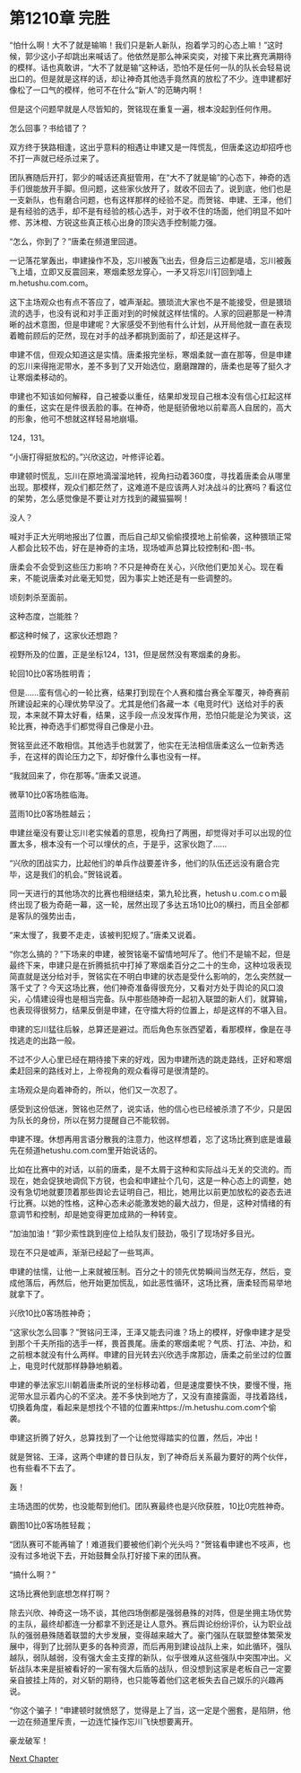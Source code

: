 # 第1210章 完胜

“怕什么啊！大不了就是输嘛！我们只是新人新队，抱着学习的心态上嘛！”这时候，郭少这小子却跳出来喊话了。他依然是那么神采奕奕，对接下来比赛充满期待的模样。话也真敢讲，“大不了就是输”这种话，恐怕不是任何一队的队长会轻易说出口的。但是就是这样的话，却让神奇其他选手竟然真的放松了不少。连申建都好像松了一口气的模样，他可不在什么“新人”的范畴内啊！

但是这个问题早就是人尽皆知的，贺铭现在重复一遍，根本没起到任何作用。

怎么回事？书给错了？

双方终于狭路相逢，这出乎意料的相遇让申建又是一阵慌乱，但唐柔这边却招呼也不打一声就已经杀过来了。

团队赛随后开打，郭少的喊话还真挺管用，在“大不了就是输”的心态下，神奇的选手们很能放开手脚。但问题，这些家伙放开了，就收不回去了。说到底，他们也是一支新队，也有磨合问题，也有这样那样的经验不足。而贺铭、申建、王泽，他们是有经验的选手，却不是有经验的核心选手，对于收不住的场面，他们明显不如叶修、苏沐橙、方锐这些真正核心出身的顶尖选手控制能力强。

“怎么，你到了？”唐柔在频道里回道。

一记落花掌轰出，申建操作不及，忘川被轰飞出去，但身后三边都是墙，忘川被轰飞上墙，立即又反震回来，寒烟柔怒龙穿心，一矛又将忘川钉回到墙上m.hetushu.com.com。

这下主场观众也有点不答应了，嘘声渐起。猥琐流大家也不是不能接受，但是猥琐流的选手，也没有说和对手正面对到的时候就这样怯懦的。人家的回避那是一种清晰的战术意图，但是申建呢？大家感受不到他有什么计划，从开局他就一直在表现着瞻前顾后的茫然，现在对手的战矛都挑到面前了，却还是这样子。

申建不信，但观众知道这是实情。唐柔报完坐标，寒烟柔就一直在那等，但是申建的忘川来得拖泥带水，差不多到了又开始选位，磨磨蹭蹭的，唐柔也是等了挺久才让寒烟柔移动的。

申建也不知该如何解释，自己被委以重任，结果却发现自己根本没有信心扛起这样的重任，这实在是件很丢脸的事。在神奇，他是挺骄傲地以前辈高人自居的，高大的形象，他可不想就这样轻易地崩塌。

124，131。

“小唐打得挺放松的。”兴欣这边，叶修评论着。

申建顿时慌乱，忘川在原地滴溜溜地转，视角扫动着360度，寻找着唐柔会从哪里出现。那模样，观众们都茫然了，这难道不是应该两人对决战斗的比赛吗？看这位的架势，怎么感觉像是不要让对方找到的藏猫猫啊！

没人？

喊对手正大光明地报出了位置，而后自己却又偷偷摸摸地上前偷袭，这种猥琐正常人都会比较不齿，好在是神奇的主场，现场嘘声总算比较控制和-图-书。

唐柔会不会受到这些压力影响？不只是神奇在关心，兴欣他们更加关心。现在看来，不能说唐柔对此毫无知觉，因为事实上她还是有一些调整的。

顷刻刺杀至面前。

这种态度，岂能胜？

都这种时候了，这家伙还想跑？

视野所及的位置，正是坐标124，131，但是居然没有寒烟柔的身影。

轮回10比0客场胜明青；

但是……蛮有信心的一轮比赛，结果打到现在个人赛和擂台赛全军覆灭，神奇赛前所建设起来的心理优势早没了。尤其是他们各藏一本《电竞时代》送给对手的表现，本来就不算太好看，结果，这手段一点没发挥作用，恐怕只能是沦为笑谈，这轮比赛，神奇选手们都觉得自己像是小丑。

贺铭至此还不敢相信。其他选手也就罢了，他实在无法相信唐柔这么一位新秀选手，在这样的舆论压力之下，却好像什么事也没有一样。

“我就回来了，你在那等。”唐柔又说道。

微草10比0客场胜临海。

蓝雨10比0客场胜越云；

申建丝毫没有要让忘川老实候着的意思，视角扫了两圈，却觉得对手可以出现的位置太多，根本没有一个可以埋伏的点，于是乎，这家伙跑了……

“兴欣的团战实力，比起他们的单兵作战要差许多，他们的队伍还远没有磨合完毕，这是我们的机会。”贺铭说着。

同一天进行的其他场次的比赛也相继结束，第九轮比赛，hetushｕ.com.cｏｍ最终出现了极为奇葩一幕，这一轮，居然出现了多达五场10比0的横扫，而且全部都是客队的强势出击，

“来太慢了，我要不走走，该被判犯规了。”唐柔又说着。

“你怎么搞的？”下场来的申建，被贺铭毫不留情地呵斥了。他们不是输不起，但是最终下来，申建只是在折腾抵抗中打掉了寒烟柔百分之二十的生命，这种垃圾表现简直就是送分给对手，贺铭实在不明白申建的状态是受什么影响的，怎么突然就一落千丈了？今天这场比赛，他们神奇准备得很充分，又看对方处于舆论的风口浪尖，心情建设得也是相当完备。队中那些随神奇一起初入联盟的新人们，就算输，也表现得很努力，结果反倒是申建，在守擂大将的位置上，却是这样的不堪入目。

申建的忘川猛往后躲，总算还是避过。而后角色东张西望着，看那模样，像是在寻找逃走的出路一般。

不过不少人心里已经在期待接下来的好戏，因为申建所选的跳走路线，正好和寒烟柔赶回来的路线对上，上帝视角的观众看得可是很清楚的。

主场观众是向着神奇的，所以，他们又一次忍了。

感受到这份低迷，贺铭也茫然了，说实话，他的信心也已经被杀溃了不少，只是因为队长的身份，所以在努力提醒自己不能软弱。

申建不理。休想再用言语分散我的注意力，他这样想着，忘了这场比赛到底是谁最先在频道hetushu.com.com里开始说话的。

比如在比赛中的对话，以前的唐柔，是不太屑于这种和实际战斗无关的交流的。而现在，她会促狭地调侃下方锐，也会和申建扯个几句，这是一种心态上的调整，她没有急切地就要顶着那些舆论去证明自己，相比，她用比以前更加放松的姿态去进行比赛。以她的性格，这种心态未必能激发她的最大战力，但是，这种对情绪的有意调节和控制，却是她变得更加成熟的一种转变。

“加油加油！”郭少索性跳到座位上给队友们鼓劲，吸引了现场好多目光。

现在不只是嘘声，渐渐已经起了一些骂声。

申建的怯懦，让他一上来就被压制。百分之十的领先优势瞬间当然无存，然后，变成他落后，再然后，他开始更加慌乱，如此恶性循环，这场比赛，唐柔轻而易举地就拿下了。

兴欣10比0客场胜神奇；

“这家伙怎么回事？”贺铭问王泽，王泽又能去问谁？场上的模样，好像申建才是受到那个千夫所指的选手一样，畏首畏尾。唐柔的寒烟柔呢？气质、打法、冲劲，和之前根本就没有什么两样。申建的目光转去兴欣选手席那边，唐柔之前坐过的位置上，电竞时代就那样静静地躺着。

申建的拳法家忘川朝着唐柔所说的坐标移动着，但是速度要快不快，要慢不慢，拖泥带水显示着内心的不坚决。差不多快到地方了，又没有直接露面，寻找着路线，切换着角度，看起来是想找个不错的位置来https://m.hetushu.com.com个偷袭。

申建这折腾了好久，总算找到了一个让他觉得踏实的位置，然后，冲出！

就是贺铭、王泽，这两个申建的昔日队友，到了神奇后关系最为要好的两个伙伴，也有些看不下去了。

轰！

主场选图的优势，也没能帮到他们。团队赛最终也是兴欣获胜，10比0完胜神奇。

霸图10比0客场胜轻裁；

“团队赛可不能再输了！难道我们要被他们剃个光头吗？”贺铭看申建也不吱声，也没有过多地说下去，开始鼓舞全队打好接下来的团队赛。

“搞什么啊？”

这场比赛他到底想怎样打啊？

除去兴欣、神奇这一场不谈，其他四场倒都是强弱悬殊的对阵，但是坐拥主场优势的主队，最终却都连一分都拿不到还是让人意外。赛后舆论纷纷评价，认为职业战队的强弱悬殊随着联盟的大步发展，变得越来越大了。豪门强队在联盟整体繁荣发展中，得到了比弱队更多的各种资源，而后再用到建设战队上来，如此循环，强队越队，弱队越弱，没有强大金主支撑的新队，似乎很难从这些强队中突围冲出。义斩战队本来是挺被看好的一家有强大后盾的战队，但没想到这家是老板自己一定要亲自披挂上阵的，对义斩的期待，也只能等着他们这老板失去自己娱乐的兴趣再说。

“你这个骗子！”申建顿时就愤怒了，觉得是上了当，这一定是个圈套，是陷阱，他一边在频道里斥责，一边连忙操作忘川飞快想要离开。

豪龙破军！



[Next Chapter](%E7%AC%AC1211%E7%AB%A0%20%E5%BC%BA%E5%8A%BF%E8%A1%A8%E7%8E%B0.md)